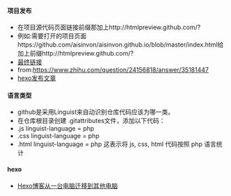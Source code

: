 #### 项目发布
* 在项目源代码页面链接前缀那加上http://htmlpreview.github.com/?
* 例如:需要打开的项目页面https://github.com/aisinvon/aisinvon.github.io/blob/master/index.html给加上前缀http://htmlpreview.github.com/?
* [最终链接](http://htmlpreview.github.io/?https://github.com/aisinvon/aisinvon.github.io/blob/master/index.html)
* from:https://www.zhihu.com/question/24156818/answer/35181447
* [hexo发布文章](https://github.com/SweetyLv/sweety_node_php_knowlege/blob/master/hello-world.md)

#### 语言类型
* github是采用Linguist来自动识别仓库代码应该为哪一类。
* 在仓库根目录创建 .gitattributes文件，添加以下代码：
* .js linguist-language = php
* .css linguist-language = php
* .html linguist-language = php
这表示将 js, css, html 代码按照 php 语言统计

#### hexo
* [Hexo博客从一台电脑迁移到其他电脑](https://www.jianshu.com/p/beb8d611340a)
